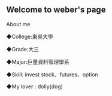 Welcome to weber's page
------------------
About me 


◆College:東吳大學

◆Grade:大三

◆Major:巨量資料管理學系

◆Skill: invest stock、futures、option

◆My lover : dolly(dog)


